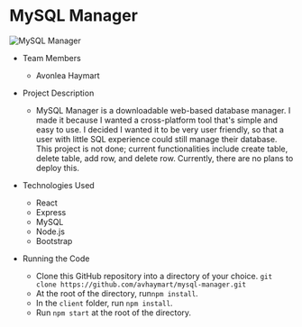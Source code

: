 # MySQL Manager
![MySQL Manager](https://i.ibb.co/7r8q0b8/Screenshot-from-2019-04-06-09-15-36.png)

* Team Members
   * Avonlea Haymart

* Project Description
   * MySQL Manager is a downloadable web-based database manager. I made it because I wanted a cross-platform tool that's simple and easy to use. I decided I wanted it to be very user friendly, so that a user with little SQL experience could still manage their database. This project is not done; current functionalities include create table, delete table, add row, and delete row. Currently, there are no plans to deploy this.

* Technologies Used
  * React
  * Express
  * MySQL
  * Node.js
  * Bootstrap
* Running the Code
  * Clone this GitHub repository into a directory of your choice.
  ```git clone https://github.com/avhaymart/mysql-manager.git```
  * At the root of the directory, run```npm install```.
  * In the ```client``` folder, run ```npm install```.
  * Run ```npm start``` at the root of the directory.
